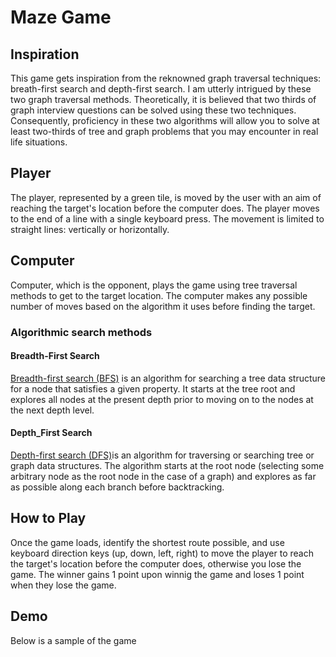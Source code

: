 # Maze Game
## Inspiration
This game gets inspiration from the reknowned graph traversal techniques: breath-first search and depth-first search. I am utterly intrigued by these two graph traversal methods. Theoretically, it is believed that two thirds of graph interview questions can be solved using these two techniques. Consequently, proficiency in these two algorithms will allow you to solve at least two-thirds of tree and graph problems that you may encounter in real life situations.


## Player
The player, represented by a green tile, is moved by the user with an aim of reaching the target's location before the computer does. The player moves to the end of a line with a single keyboard press. The movement is limited to straight lines: vertically or horizontally.

## Computer
Computer, which is the opponent, plays the game using tree traversal methods to get to the target location. The computer makes any possible number of moves based on the algorithm it uses before finding the target.

###  Algorithmic search methods
####  Breadth-First Search
[Breadth-first search (BFS)](https://en.wikipedia.org/wiki/Breadth-first_search) is an algorithm for searching a tree data structure for a node that satisfies a given property. It starts at the tree root and explores all nodes at the present depth prior to moving on to the nodes at the next depth level.

####  Depth_First Search
[Depth-first search (DFS)](https://en.wikipedia.org/wiki/Depth-first_search)is an algorithm for traversing or searching tree or graph data structures. The algorithm starts at the root node (selecting some arbitrary node as the root node in the case of a graph) and explores as far as possible along each branch before backtracking. 

## How to Play 
Once the game loads, identify the shortest route possible, and use keyboard direction keys (up, down, left, right) to move the player to reach the target's location before the computer does, otherwise you lose the game. The winner gains 1 point upon winnig the game and loses 1 point when they lose the game.

## Demo
Below is a sample of the game

